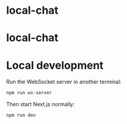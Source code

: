 # local-chat
# local-chat
# Local development

Run the WebSocket server in another terminal:

```bash
npm run ws-server
```

Then start Next.js normally:

```bash
npm run dev
```
